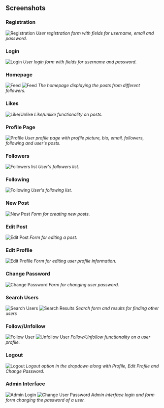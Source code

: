 ## Screenshots

### Registration
![Registration](instahub/screenshots/registration.png)
*User registration form with fields for username, email and password.*

### Login
![Login](instahub/screenshots/login.png)
*User login form with fields for username and password.*

### Homepage
![Feed](instahub/screenshots/feed1.png)
![Feed](instahub/screenshots/feed2.png)
*The homepage displaying the posts from different followers.*

### Likes
![Like/Unlike](instahub/screenshots/like_unlike.png)
*Like/unlike functionality on posts.*

### Profile Page
![Profile](instahub/screenshots/profile.png)
*User profile page with profile picture, bio, email, followers, following and user's posts.*

### Followers
![Followers list](instahub/screenshots/followers.png)
*User's followers list.*

### Following
![Following](instahub/screenshots/following.png)
*User's following list.*

### New Post
![New Post](instahub/screenshots/new_post.png)
*Form for creating new posts.*

### Edit Post
![Edit Post](instahub/screenshots/edit_post.png)
*Form for editing a post.*

### Edit Profile
![Edit Profile](instahub/screenshots/edit_profile.png)
*Form for editing user profile information.*

### Change Password
![Change Password](instahub/screenshots/change_password.png)
*Form for changing user password.*

### Search Users
![Search Users](instahub/screenshots/search_users.png)
![Search Results](instahub/screenshots/search_results.png)
*Search form and results for finding other users*

### Follow/Unfollow
![Follow User](instahub/screenshots/search_user_profile_follow.png)
![Unfollow User](instahub/screenshots/search_user_profile_unfollow.png)
*Follow/Unfollow functionality on a user profile.*

### Logout
![Logout](instahub/screenshots/logout.png)
*Logout option in the dropdown along with Profile, Edit Profile and Change Password.*

### Admin Interface
![Admin Login](instahub/screenshots/admin.png)
![Change User Password](instahub/screenshots/change_user_password.png)
*Admin interface login and form form changing the password of a user.*